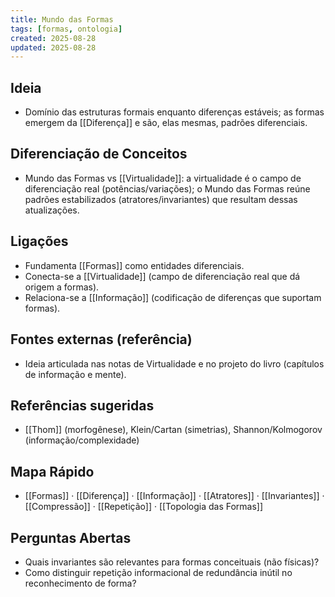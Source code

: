 ```yaml
---
title: Mundo das Formas
tags: [formas, ontologia]
created: 2025-08-28
updated: 2025-08-28
---
```


## Ideia
- Domínio das estruturas formais enquanto diferenças estáveis; as formas emergem da [[Diferença]] e são, elas mesmas, padrões diferenciais.

## Diferenciação de Conceitos
- Mundo das Formas vs [[Virtualidade]]: a virtualidade é o campo de diferenciação real (potências/variações); o Mundo das Formas reúne padrões estabilizados (atratores/invariantes) que resultam dessas atualizações.
 
## Ligações
- Fundamenta [[Formas]] como entidades diferenciais.
- Conecta-se a [[Virtualidade]] (campo de diferenciação real que dá origem a formas).
- Relaciona-se a [[Informação]] (codificação de diferenças que suportam formas).

## Fontes externas (referência)
- Ideia articulada nas notas de Virtualidade e no projeto do livro (capítulos de informação e mente).

## Referências sugeridas
- [[Thom]] (morfogênese), Klein/Cartan (simetrias), Shannon/Kolmogorov (informação/complexidade)
## Mapa Rápido
- [[Formas]] · [[Diferença]] · [[Informação]] · [[Atratores]] · [[Invariantes]] · [[Compressão]] · [[Repetição]] · [[Topologia das Formas]]

## Perguntas Abertas
- Quais invariantes são relevantes para formas conceituais (não físicas)?
- Como distinguir repetição informacional de redundância inútil no reconhecimento de forma?
